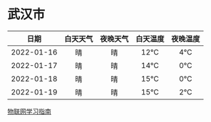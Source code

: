 # 武汉市
|日期|白天天气|夜晚天气|白天温度|夜晚温度|
|:--:|:--:|:--:|:--:|:--:|
|2022-01-16|晴|晴|12℃|4℃|
|2022-01-17|晴|晴|14℃|0℃|
|2022-01-18|晴|晴|15℃|0℃|
|2022-01-19|晴|晴|15℃|2℃|
 
[物联网学习指南](http://doc.lziqi.top/IoT)
